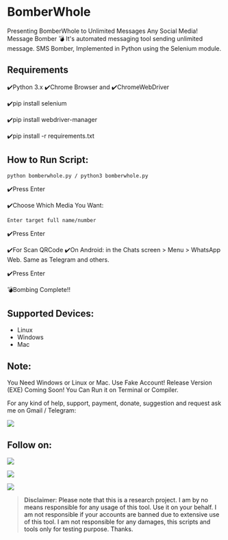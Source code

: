 # BomberWhole

Presenting BomberWhole to Unlimited Messages Any Social Media! Message Bomber 💣 It's automated messaging tool sending unlimited message. SMS Bomber, Implemented in Python using the Selenium module.

## Requirements

✔️Python 3.x
✔️Chrome Browser
       and
✔️ChromeWebDriver

✔️pip install selenium

✔️pip install webdriver-manager

✔️pip install -r requirements.txt

## How to Run Script:

`python bomberwhole.py / python3 bomberwhole.py`

✔️Press Enter

✔️Choose Which Media You Want:

`Enter target full name/number`

✔️Press Enter

✔️For Scan QRCode ✔️On Android: in the Chats screen > Menu > WhatsApp Web. Same as Telegram and others. 

✔️Press Enter

💣Bombing Complete!! 

## Supported Devices:
- Linux
- Windows
- Mac

## Note:
You Need Windows or Linux or Mac. Use Fake Account!
Release Version (EXE) Coming Soon! You Can Run it on Terminal or Compiler.

For any kind of help, support, payment, donate, suggestion and request ask me on Gmail / Telegram:

<a href="https://t.me/CyberClans"><img src="https://img.shields.io/badge/Telegram-Group%20Telegram%20Join-blue.svg?logo=telegram"></a>

## Follow on:
<p align="left">
<a href="https://github.com/palahsu"><img src="https://img.shields.io/badge/GitHub-Follow%20on%20GitHub-inactive.svg?logo=github"></a>
</p><p align="left">
<a href="https://www.facebook.com/aduri.knox01/"><img src="https://img.shields.io/badge/Facebook-Follow%20on%20Facebook-blue.svg?logo=facebook"></a>
</p><p align="left">
<a href="https://t.me/AD0000000"><img src="https://img.shields.io/badge/Telegram-Contact%20Telegram%20Profile-blue.svg?logo=telegram"></a>
</p><p align="left"> 

> **Disclaimer**<a name="disclaimer" />: Please note that this is a research project. I am by no means responsible for any usage of this tool. Use it on your behalf. I am not responsible if your accounts are banned due to extensive use of this tool. I am not responsible for any damages, this scripts and tools only for testing purpose. Thanks.
